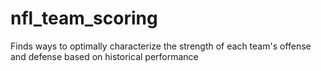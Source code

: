 # nfl_team_scoring
Finds ways to optimally characterize the strength of each team's offense and defense based on historical performance
